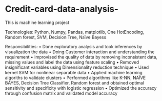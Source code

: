 # Credit-card-data-analysis-
This is machine learning project

Technologies:  Python, Numpy, Pandas, matplotlib, One HotEncoding, Random forest, SVM, Decision Tree, Naïve Bayess

Responsibilities:
•	Done exploratory analysis and took inferences by visualization the data
•	Doing Customer interaction and understanding the requirement 
•	Improvised the quality of data by removing inconsistent data, missing values and label the data using feature scaling
•	Removed insignificant variables using Dimensionality reduction technique
•	Used kernel SVM for nonlinear separable data
•	Applied machine learning algoriths  to validate clusters
•	Performed algorithms like K-NN, NAÏVE BAYES, Decision Tree Classifier,  Random forest and obtained optimal sensitivity and specificity with logistic regression
•	Optimized the accuracy through confusion matrix and validated model accuracy 

